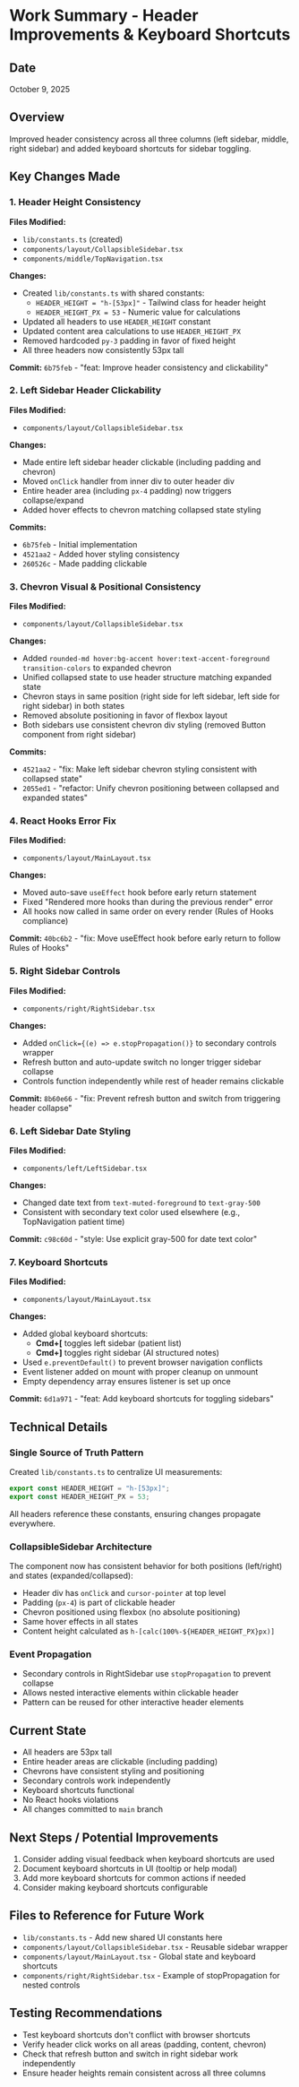 # Work Summary - Header Improvements & Keyboard Shortcuts

## Date
October 9, 2025

## Overview
Improved header consistency across all three columns (left sidebar, middle, right sidebar) and added keyboard shortcuts for sidebar toggling.

## Key Changes Made

### 1. Header Height Consistency
**Files Modified:**
- `lib/constants.ts` (created)
- `components/layout/CollapsibleSidebar.tsx`
- `components/middle/TopNavigation.tsx`

**Changes:**
- Created `lib/constants.ts` with shared constants:
  - `HEADER_HEIGHT = "h-[53px]"` - Tailwind class for header height
  - `HEADER_HEIGHT_PX = 53` - Numeric value for calculations
- Updated all headers to use `HEADER_HEIGHT` constant
- Updated content area calculations to use `HEADER_HEIGHT_PX`
- Removed hardcoded `py-3` padding in favor of fixed height
- All three headers now consistently 53px tall

**Commit:** `6b75feb` - "feat: Improve header consistency and clickability"

### 2. Left Sidebar Header Clickability
**Files Modified:**
- `components/layout/CollapsibleSidebar.tsx`

**Changes:**
- Made entire left sidebar header clickable (including padding and chevron)
- Moved `onClick` handler from inner div to outer header div
- Entire header area (including `px-4` padding) now triggers collapse/expand
- Added hover effects to chevron matching collapsed state styling

**Commits:**
- `6b75feb` - Initial implementation
- `4521aa2` - Added hover styling consistency
- `260526c` - Made padding clickable

### 3. Chevron Visual & Positional Consistency
**Files Modified:**
- `components/layout/CollapsibleSidebar.tsx`

**Changes:**
- Added `rounded-md hover:bg-accent hover:text-accent-foreground transition-colors` to expanded chevron
- Unified collapsed state to use header structure matching expanded state
- Chevron stays in same position (right side for left sidebar, left side for right sidebar) in both states
- Removed absolute positioning in favor of flexbox layout
- Both sidebars use consistent chevron div styling (removed Button component from right sidebar)

**Commits:**
- `4521aa2` - "fix: Make left sidebar chevron styling consistent with collapsed state"
- `2055ed1` - "refactor: Unify chevron positioning between collapsed and expanded states"

### 4. React Hooks Error Fix
**Files Modified:**
- `components/layout/MainLayout.tsx`

**Changes:**
- Moved auto-save `useEffect` hook before early return statement
- Fixed "Rendered more hooks than during the previous render" error
- All hooks now called in same order on every render (Rules of Hooks compliance)

**Commit:** `40bc6b2` - "fix: Move useEffect hook before early return to follow Rules of Hooks"

### 5. Right Sidebar Controls
**Files Modified:**
- `components/right/RightSidebar.tsx`

**Changes:**
- Added `onClick={(e) => e.stopPropagation()}` to secondary controls wrapper
- Refresh button and auto-update switch no longer trigger sidebar collapse
- Controls function independently while rest of header remains clickable

**Commit:** `8b60e66` - "fix: Prevent refresh button and switch from triggering header collapse"

### 6. Left Sidebar Date Styling
**Files Modified:**
- `components/left/LeftSidebar.tsx`

**Changes:**
- Changed date text from `text-muted-foreground` to `text-gray-500`
- Consistent with secondary text color used elsewhere (e.g., TopNavigation patient time)

**Commit:** `c98c60d` - "style: Use explicit gray-500 for date text color"

### 7. Keyboard Shortcuts
**Files Modified:**
- `components/layout/MainLayout.tsx`

**Changes:**
- Added global keyboard shortcuts:
  - **Cmd+[** toggles left sidebar (patient list)
  - **Cmd+]** toggles right sidebar (AI structured notes)
- Used `e.preventDefault()` to prevent browser navigation conflicts
- Event listener added on mount with proper cleanup on unmount
- Empty dependency array ensures listener is set up once

**Commit:** `6d1a971` - "feat: Add keyboard shortcuts for toggling sidebars"

## Technical Details

### Single Source of Truth Pattern
Created `lib/constants.ts` to centralize UI measurements:
```typescript
export const HEADER_HEIGHT = "h-[53px]";
export const HEADER_HEIGHT_PX = 53;
```

All headers reference these constants, ensuring changes propagate everywhere.

### CollapsibleSidebar Architecture
The component now has consistent behavior for both positions (left/right) and states (expanded/collapsed):
- Header div has `onClick` and `cursor-pointer` at top level
- Padding (`px-4`) is part of clickable header
- Chevron positioned using flexbox (no absolute positioning)
- Same hover effects in all states
- Content height calculated as `h-[calc(100%-${HEADER_HEIGHT_PX}px)]`

### Event Propagation
- Secondary controls in RightSidebar use `stopPropagation` to prevent collapse
- Allows nested interactive elements within clickable header
- Pattern can be reused for other interactive header elements

## Current State
- All headers are 53px tall
- Entire header areas are clickable (including padding)
- Chevrons have consistent styling and positioning
- Secondary controls work independently
- Keyboard shortcuts functional
- No React hooks violations
- All changes committed to `main` branch

## Next Steps / Potential Improvements
1. Consider adding visual feedback when keyboard shortcuts are used
2. Document keyboard shortcuts in UI (tooltip or help modal)
3. Add more keyboard shortcuts for common actions if needed
4. Consider making keyboard shortcuts configurable

## Files to Reference for Future Work
- `lib/constants.ts` - Add new shared UI constants here
- `components/layout/CollapsibleSidebar.tsx` - Reusable sidebar wrapper
- `components/layout/MainLayout.tsx` - Global state and keyboard shortcuts
- `components/right/RightSidebar.tsx` - Example of stopPropagation for nested controls

## Testing Recommendations
- Test keyboard shortcuts don't conflict with browser shortcuts
- Verify header click works on all areas (padding, content, chevron)
- Check that refresh button and switch in right sidebar work independently
- Ensure header heights remain consistent across all three columns
